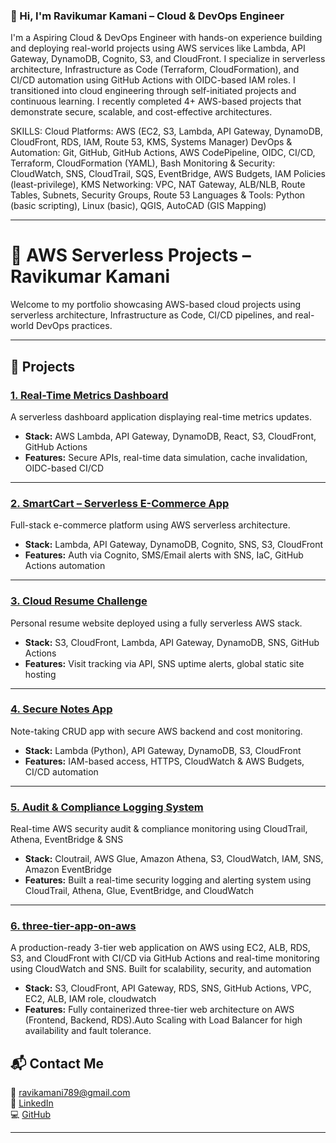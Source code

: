 ### 👋 Hi, I'm Ravikumar Kamani – Cloud & DevOps Engineer

I'm a Aspiring Cloud & DevOps Engineer with hands-on experience building and deploying real-world projects using AWS services like Lambda, API Gateway, DynamoDB, Cognito, S3, and CloudFront. I specialize in serverless architecture, Infrastructure as Code (Terraform, CloudFormation), and CI/CD automation using GitHub Actions with OIDC-based IAM roles.
I transitioned into cloud engineering through self-initiated projects and continuous learning. I recently completed 4+ AWS-based projects that demonstrate secure, scalable, and cost-effective architectures.

SKILLS:
Cloud Platforms: AWS (EC2, S3, Lambda, API Gateway, DynamoDB, CloudFront, RDS, IAM, Route 53, KMS, Systems Manager)
DevOps & Automation: Git, GitHub, GitHub Actions, AWS CodePipeline, OIDC, CI/CD, Terraform, CloudFormation (YAML), Bash
Monitoring & Security: CloudWatch, SNS, CloudTrail, SQS, EventBridge, AWS Budgets, IAM Policies (least-privilege), KMS
Networking: VPC, NAT Gateway, ALB/NLB, Route Tables, Subnets, Security Groups, Route 53
Languages & Tools: Python (basic scripting), Linux (basic), QGIS, AutoCAD (GIS Mapping)

---

# 🚀 AWS Serverless Projects – Ravikumar Kamani

Welcome to my portfolio showcasing AWS-based cloud projects using serverless architecture, Infrastructure as Code, CI/CD pipelines, and real-world DevOps practices.

---

## 🔧 Projects

### [1. Real-Time Metrics Dashboard](https://github.com/RavikumarKamani74/real-time-dashboard)
A serverless dashboard application displaying real-time metrics updates.

- **Stack:** AWS Lambda, API Gateway, DynamoDB, React, S3, CloudFront, GitHub Actions
- **Features:** Secure APIs, real-time data simulation, cache invalidation, OIDC-based CI/CD

---

### [2. SmartCart – Serverless E-Commerce App](https://github.com/RavikumarKamani74/smartcart-aws-serverless)
Full-stack e-commerce platform using AWS serverless architecture.

- **Stack:** Lambda, API Gateway, DynamoDB, Cognito, SNS, S3, CloudFront
- **Features:** Auth via Cognito, SMS/Email alerts with SNS, IaC, GitHub Actions automation

---

### [3. Cloud Resume Challenge](https://github.com/RavikumarKamani74/ravikumar-cloud-portfolio)
Personal resume website deployed using a fully serverless AWS stack.

- **Stack:** S3, CloudFront, Lambda, API Gateway, DynamoDB, SNS, GitHub Actions
- **Features:** Visit tracking via API, SNS uptime alerts, global static site hosting

---

### [4. Secure Notes App](https://github.com/RavikumarKamani74/secure-notes-serverless-app)
Note-taking CRUD app with secure AWS backend and cost monitoring.

- **Stack:** Lambda (Python), API Gateway, DynamoDB, S3, CloudFront
- **Features:** IAM-based access, HTTPS, CloudWatch & AWS Budgets, CI/CD automation

---

### [5. Audit & Compliance Logging System](https://github.com/RavikumarKamani74/audit-compliance-logging-system)
Real-time AWS security audit & compliance monitoring using CloudTrail, Athena, EventBridge & SNS

- **Stack:** Cloutrail, AWS Glue, Amazon Athena, S3, CloudWatch, IAM, SNS, Amazon EventBridge 
- **Features:** Built a real-time security logging and alerting system using CloudTrail, Athena, Glue, EventBridge, and CloudWatch

---

### [6. three-tier-app-on-aws](https://github.com/RavikumarKamani74/three-tier-app-on-aws)
A production-ready 3-tier web application on AWS using EC2, ALB, RDS, S3, and CloudFront with CI/CD via GitHub Actions and real-time monitoring using CloudWatch and SNS. Built for scalability, security, and automation

- **Stack:** S3, CloudFront, API Gateway, RDS, SNS, GitHub Actions, VPC, EC2, ALB, IAM role, cloudwatch 
- **Features:** Fully containerized three-tier web architecture on AWS (Frontend, Backend, RDS).Auto Scaling with Load Balancer for high availability and fault tolerance.

## 📬 Contact Me

📧 ravikamani789@gmail.com  
🔗 [LinkedIn](https://linkedin.com/in/ravikumar-kamani-41b1641b2)  
💻 [GitHub](https://github.com/RavikumarKamani74)

---




